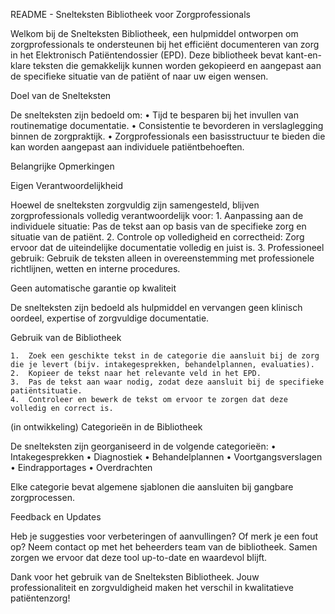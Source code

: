 README - Snelteksten Bibliotheek voor Zorgprofessionals

Welkom bij de Snelteksten Bibliotheek, een hulpmiddel ontworpen om zorgprofessionals te ondersteunen bij het efficiënt documenteren van zorg in het Elektronisch Patiëntendossier (EPD). Deze bibliotheek bevat kant-en-klare teksten die gemakkelijk kunnen worden gekopieerd en aangepast aan de specifieke situatie van de patiënt of naar uw eigen wensen.

Doel van de Snelteksten

De snelteksten zijn bedoeld om:
	•	Tijd te besparen bij het invullen van routinematige documentatie.
	•	Consistentie te bevorderen in verslaglegging binnen de zorgpraktijk.
	•	Zorgprofessionals een basisstructuur te bieden die kan worden aangepast aan individuele patiëntbehoeften.

Belangrijke Opmerkingen

Eigen Verantwoordelijkheid

Hoewel de snelteksten zorgvuldig zijn samengesteld, blijven zorgprofessionals volledig verantwoordelijk voor:
	1.	Aanpassing aan de individuele situatie: Pas de tekst aan op basis van de specifieke zorg en situatie van de patiënt.
	2.	Controle op volledigheid en correctheid: Zorg ervoor dat de uiteindelijke documentatie volledig en juist is.
	3.	Professioneel gebruik: Gebruik de teksten alleen in overeenstemming met professionele richtlijnen, wetten en interne procedures.

Geen automatische garantie op kwaliteit

De snelteksten zijn bedoeld als hulpmiddel en vervangen geen klinisch oordeel, expertise of zorgvuldige documentatie.

Gebruik van de Bibliotheek

	1.	Zoek een geschikte tekst in de categorie die aansluit bij de zorg die je levert (bijv. intakegesprekken, behandelplannen, evaluaties).
	2.	Kopieer de tekst naar het relevante veld in het EPD.
	3.	Pas de tekst aan waar nodig, zodat deze aansluit bij de specifieke patiëntsituatie.
	4.	Controleer en bewerk de tekst om ervoor te zorgen dat deze volledig en correct is.

(in ontwikkeling) Categorieën in de Bibliotheek

De snelteksten zijn georganiseerd in de volgende categorieën:
	•	Intakegesprekken
	•	Diagnostiek
	•	Behandelplannen
	•	Voortgangsverslagen
	•	Eindrapportages
	•	Overdrachten

Elke categorie bevat algemene sjablonen die aansluiten bij gangbare zorgprocessen.

Feedback en Updates

Heb je suggesties voor verbeteringen of aanvullingen? Of merk je een fout op? Neem contact op met het beheerders team van de bibliotheek. Samen zorgen we ervoor dat deze tool up-to-date en waardevol blijft.

Dank voor het gebruik van de Snelteksten Bibliotheek. Jouw professionaliteit en zorgvuldigheid maken het verschil in kwalitatieve patiëntenzorg!
